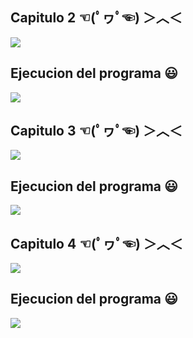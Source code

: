 ## Capitulo 2 ☜(ﾟヮﾟ☜) ＞︿＜

![](https://github.com/jaberwooc/Final/blob/main/im%C3%A1genes/1.png)

## Ejecucion del programa 😃
![](https://github.com/jaberwooc/Final/blob/main/im%C3%A1genes/2.png)

## Capitulo 3 ☜(ﾟヮﾟ☜) ＞︿＜

![](https://github.com/jaberwooc/Final/blob/main/im%C3%A1genes/3.png)

## Ejecucion del programa 😃
![](https://github.com/jaberwooc/Final/blob/main/im%C3%A1genes/4.png)


## Capitulo 4 ☜(ﾟヮﾟ☜) ＞︿＜

![](https://github.com/jaberwooc/Final/blob/main/im%C3%A1genes/5.png)

## Ejecucion del programa 😃
![](https://github.com/jaberwooc/Final/blob/main/im%C3%A1genes/6.png)



